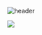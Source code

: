 ![header](https://capsule-render.vercel.app/api?type=Waving&color=timeAuto&height=300&section=header&text=capsule%20render&fontSize=90)


<img src="https://github-readme-stats.vercel.app/api/top-langs/?username=Nickelback53&layout=compact&theme=dark"/>

